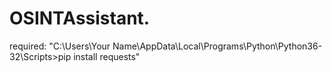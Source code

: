 # OSINTAssistant.
required: 
"C:\Users\Your Name\AppData\Local\Programs\Python\Python36-32\Scripts>pip install requests"